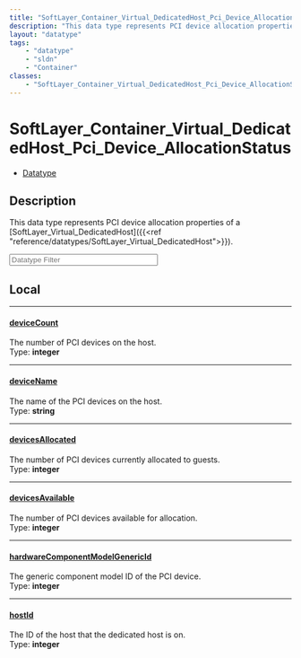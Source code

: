```yaml
---
title: "SoftLayer_Container_Virtual_DedicatedHost_Pci_Device_AllocationStatus"
description: "This data type represents PCI device allocation properties of a [SoftLayer_Virtual_DedicatedHost]({{<ref 'reference/data... "
layout: "datatype"
tags:
    - "datatype"
    - "sldn"
    - "Container"
classes:
    - "SoftLayer_Container_Virtual_DedicatedHost_Pci_Device_AllocationStatus"
---
```


# SoftLayer_Container_Virtual_DedicatedHost_Pci_Device_AllocationStatus
<div id='service-datatype'>
    <ul id='sldn-reference-tabs'>
        <li id='datatype'> <a href='/reference/datatypes/SoftLayer_Container_Virtual_DedicatedHost_Pci_Device_AllocationStatus' >Datatype</a></li>
    </ul>
</div>

## Description 


This data type represents PCI device allocation properties of a [SoftLayer_Virtual_DedicatedHost]({{<ref "reference/datatypes/SoftLayer_Virtual_DedicatedHost">}}). 





<!-- Filer BEGIN -->
<div class="view-filters">
        <div class="clearfix">
            <div class="search-input-box">
                <input placeholder="Datatype Filter" onkeyup="titleSearch(inputId='prop-input', divId='properties', elementClass='prop-row')" 
                    type="text" id="prop-input" value="" size="30" maxlength="128" class="form-text">
            </div>
        </div>
</div>
<!-- Filer END -->

<div id="properties" class="content">
<div id="localProperties" class="prop-content" >

## Local
<div class="prop-row">

-----
[deviceCount]: #devicecount
#### [deviceCount]
The number of PCI devices on the host.  
<span class="type-label">Type: </span>**integer**  



</div>
<div class="prop-row">

-----
[deviceName]: #devicename
#### [deviceName]
The name of the PCI devices on the host.  
<span class="type-label">Type: </span>**string**  



</div>
<div class="prop-row">

-----
[devicesAllocated]: #devicesallocated
#### [devicesAllocated]
The number of PCI devices currently allocated to guests.  
<span class="type-label">Type: </span>**integer**  



</div>
<div class="prop-row">

-----
[devicesAvailable]: #devicesavailable
#### [devicesAvailable]
The number of PCI devices available for allocation.  
<span class="type-label">Type: </span>**integer**  



</div>
<div class="prop-row">

-----
[hardwareComponentModelGenericId]: #hardwarecomponentmodelgenericid
#### [hardwareComponentModelGenericId]
The generic component model ID of the PCI device.  
<span class="type-label">Type: </span>**integer**  



</div>
<div class="prop-row">

-----
[hostId]: #hostid
#### [hostId]
The ID of the host that the dedicated host is on.  
<span class="type-label">Type: </span>**integer**  



</div>
</div>
<!-- LOCAL PROPERTY END -->

</div>



